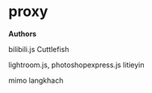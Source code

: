 # proxy
**Authors**

bilibili.js Cuttlefish

lightroom.js, photoshopexpress.js litieyin

mimo langkhach
